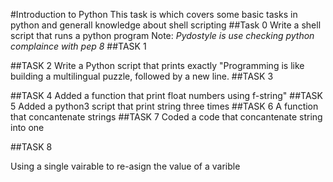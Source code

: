 #Introduction to Python
This task is which covers some basic tasks in python and generall knowledge about shell scripting
##Task 0
Write a shell script that runs a python program
Note: *Pydostyle is use checking python complaince with pep 8*
##TASK 1


##TASK 2
Write a Python script that prints exactly "Programming is like building a multilingual puzzle, followed by a new line.
##TASK 3


##TASK 4
Added a function that print float numbers using f-string"
##TASK 5
Added a python3 script that print string three times
##TASK 6
A function  that concantenate strings
##TASK 7
Coded a code that concantenate string into one

##TASK 8

Using a single vairable to re-asign the value of a varible
